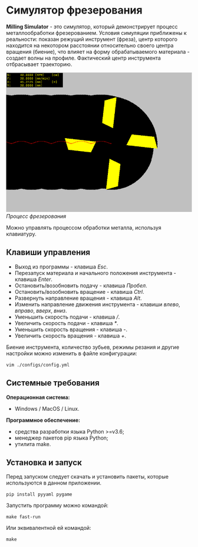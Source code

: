 # Симулятор фрезерования

**Milling Simulator** - это симулятор, который демонстрирует процесс металлообработки фрезерованием. Условия симуляции приближены к реальности: показан режущий инструмент (фреза), центр которого находится на некотором расстоянии относительно своего центра вращения (биение), что влияет на форму обрабатываемого материала - создает волны на профиле. Фактический центр инструмента отбрасывает траекторию.

![Фрезерование](./millsim.png "Процесс фрезерования")\
*Процесс фрезерования*

Можно управлять процессом обработки металла, используя клавиатуру.

## Клавиши управления

* Выход из программы - клавиша *Esc*.
* Перезапуск материала и начального положения инструмента - клавиша *Enter*.
* Остановить/возобновить подачу - клавиша *Пробел*.
* Остановить/возобновить вращение - клавиша *Ctrl*.
* Развернуть направление вращения - клавиша *Alt*.
* Изменить направление движения инструмента - клавиши *влево*, *вправо*, *вверх*, *вниз*.
* Уменьшить скорость подачи - клавиша */*.
* Увеличить скорость подачи - клавиша *\**.
* Уменьшить скорость вращения - клавиша *-*.
* Увеличить скорость вращения - клавиша *+*.

Биение инструмента, количество зубьев, режимы резания и другие настройки можно изменить в файле конфигурации:

```
vim ./configs/config.yml
```

## Системные требования

**Операционная система:**

- Windows / MacOS / Linux.

**Программное обеспечение:**

- средства разработки языка Python >=v3.6;
- менеджер пакетов pip языка Python;
- утилита make.

## Установка и запуск

Перед запуском следует скачать и установить пакеты, которые используются в данном приложении.

```
pip install pyyaml pygame
```

Запустить программу можно командой:

```
make fast-run
```

Или эквивалентной ей командой:

```
make
```
